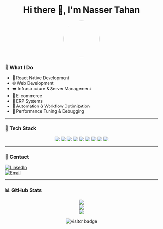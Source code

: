 <h1 align="center">Hi there 👋, I'm Nasser Tahan</h1>

<p align="center">
  <img src="https://e7.pngegg.com/pngimages/601/115/png-clipart-jack-skellington-wall-decal-the-nightmare-before-christmas-the-pumpkin-king-sticker-window-glass-furniture.png" width="120" style="border-radius: 50%;" />
</p>

### 🚀 What I Do

- 📱 React Native Development
- 🌐 Web Development
- ☁️ Infrastructure & Server Management
- 🛒 E-commerce
- 🏢 ERP Systems
- 🧠 Automation & Workflow Optimization
- 🧪 Performance Tuning & Debugging

---

### 🧰 Tech Stack

<p align="center">
  <img src="https://img.shields.io/badge/Mobile-React_Native-informational?style=flat&logo=react" />
  <img src="https://img.shields.io/badge/Web-JavaScript,_PHP-informational?style=flat&logo=javascript" />
  <img src="https://img.shields.io/badge/Infra-CloudPanel,_Redis,_NGINX-informational?style=flat" />
  <img src="https://img.shields.io/badge/Cloud-AWS_LightSail-informational?style=flat&logo=amazon-aws" />
  <img src="https://img.shields.io/badge/DB-MySQL,_PostgreSQL-informational?style=flat&logo=mysql" />
  <img src="https://img.shields.io/badge/Search-Elasticsearch-informational?style=flat&logo=elasticsearch" />
  <img src="https://img.shields.io/badge/E--Commerce-WooCommerce-informational?style=flat&logo=woocommerce" />
  <img src="https://img.shields.io/badge/ERP-Odoo-informational?style=flat&logo=odoo" />
  <img src="https://img.shields.io/badge/Tools-Git,_Bash,_Cron,_Composer-informational?style=flat" />
</p>

---

### 📢 Contact

[![LinkedIn](https://img.shields.io/badge/-LinkedIn-0077B5?style=flat&logo=Linkedin&logoColor=white)](https://www.linkedin.com/in/nasser-tahhan-157155109/)  
[![Email](https://img.shields.io/badge/-Email-D14836?style=flat&logo=gmail&logoColor=white)](mailto:Nasser-tahan@live.com)

---

### 📊 GitHub Stats

<p align="center">
  <img src="https://github-readme-stats.vercel.app/api?username=bigboss97lnt&show_icons=true&theme=default&count_private=true" />
  <br />
  <img src="https://github-readme-stats.vercel.app/api/top-langs/?username=bigboss97lnt&layout=compact&theme=default" />
  <br />
  <img src="https://github-profile-trophy.vercel.app/?username=bigboss97lnt&column=7" />
</p>

<p align="center">
  <img src="https://visitor-badge.laobi.icu/badge?page_id=bigboss97lnt.bigboss97lnt" alt="visitor badge"/>
</p>
